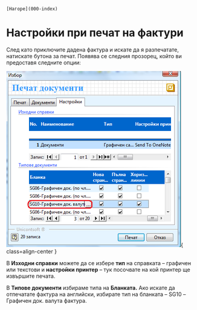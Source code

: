 ```{only} html
[Нагоре](000-index)
```

# Настройки при печат на фактури

След като приключите дадена фактура и искате да я разпечатате, натискате
бутона за печат. Появява се следния прозорец, който ви предоставя
следните опции:

![](909-image53.png){ class=align-center }

В **Изходни справки** можете да се избере **тип** на справката –
графичен или текстови и **настройки принтер** – тук посочвате на
кой принтер ще извършите печата.

В **Типове документи** избираме типа на **Бланката.** Ако искате да
отпечатате фактура на английски, избирате тип на бланката – SG10 –
Графичен док. валута фактура.
